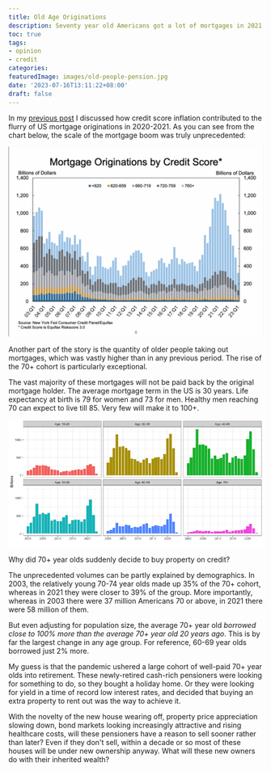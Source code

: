 ```yaml
---
title: Old Age Originations
description: Seventy year old Americans got a lot of mortgages in 2021. Why? And what does that mean for the future?
toc: true
tags:
- opinion
- credit
categories:
featuredImage: images/old-people-pension.jpg
date: '2023-07-16T13:11:22+08:00'
draft: false
---
```


In my [previous post](/blog/2023/06/17/from-subprime-crisis-to-the-newly-prime-crisis/) I discussed how credit score inflation contributed to the flurry of US mortgage originations in 2020-2021. As you can see from the chart below, the scale of the mortgage boom was truly unprecedented:

![Mortgage origination by credit score](/images/mortgage_origination_credit_score.png)

Another part of the story is the quantity of older people taking out mortgages, which was vastly higher than in any previous period. The rise of the 70+ cohort is particularly exceptional.

The vast majority of these mortgages will not be paid back by the original mortgage holder. The average mortgage term in the US is 30 years. Life expectancy at birth is 79 for women and 73 for men. Healthy men reaching 70 can expect to live till 85. Very few will make it to 100+.

![Mortgage origination by age](/images/mortgage_originations_age.png)

Why did 70+ year olds suddenly decide to buy property on credit?

The unprecedented volumes can be partly explained by demographics. In 2003, the relatively young 70-74 year olds made up 35% of the 70+ cohort, whereas in 2021 they were closer to 39% of the group. More importantly, whereas in 2003 there were 37 million Americans 70 or above, in 2021 there were 58 million of them.

But even adjusting for population size, the average 70+ year old *borrowed close to 100% more than the average 70+ year old 20 years ago*. This is by far the largest change in any age group. For reference, 60-69 year olds borrowed just 2% more.

My guess is that the pandemic ushered a large cohort of well-paid 70+ year olds into retirement. These newly-retired cash-rich pensioners were looking for something to do, so they bought a holiday home. Or they were looking for yield in a time of record low interest rates, and decided that buying an extra property to rent out was the way to achieve it.

With the novelty of the new house wearing off, property price appreciation slowing down, bond markets looking increasingly attractive and rising healthcare costs, will these pensioners have a reason to sell sooner rather than later? Even if they don't sell, within a decade or so most of these houses will be under new ownership anyway. What will these new owners do with their inherited wealth?
